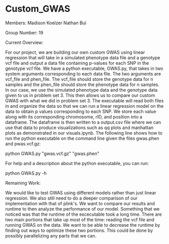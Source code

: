 # Custom_GWAS

Members:
Madison Koelzer
Nathan Bui

Group Number: 19

Current Overview:

For our project, we are building our own custom GWAS using linear regression that will take in a simulated phenotype data file and a genotype vcf file and output a data file containing p-values for each SNP in the genotype vcf file. We have a python executable, GWAS.py, that takes in two system arguments corresponding to each data file. The two arguments are vcf_file and phen_file. The vcf_file should store the genotype data for n samples and the phen_file should store the phenotype data for n samples. In our case, we use the simulated phenotype data and the genotype data given to us in problem set 3. This then allows us to compare our custom GWAS with what we did in problem set 3. The executable will read both files in and organize the data so that we can run a linear regression model on the data to obtain p values corresponding to each SNP. We store each value along with its corresponding chromosome, rID, and position into a dataframe. The dataframe is then written to a output.csv file where we can use that data to produce visualizations such as qq plots and manhattan plots as demonstrated in our visuals.ipynb. The following line shows how to run the python executable on the command line given the files gwas.phen and pwas.vcf.gz:

python GWAS.py "gwas.vcf.gz" "gwas.phen"

For help and a description about the python executable, you can run:

python GWAS.py -h

Remaining Work:

We would like to test GWAS using different models rather than just linear regression. We also still need to do a deeper comparison of our implementation with that of plink's. We want to compare our results and runtime to then analyze the performance of our model. Something that we noticed was that the runtime of the excecutable took a long time. There are two main portions that take up most of the time: reading the vcf file and running GWAS on the data. We want to be able to decrease the runtime by finding out ways to optimize these two portions. This could be done by possibly parallelizing any parts that we can.


